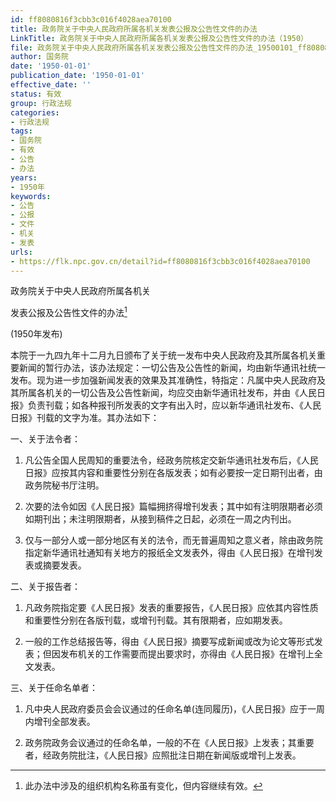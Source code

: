 ```yaml
---
id: ff8080816f3cbb3c016f4028aea70100
title: 政务院关于中央人民政府所属各机关发表公报及公告性文件的办法
LinkTitle: 政务院关于中央人民政府所属各机关发表公报及公告性文件的办法（1950）
file: 政务院关于中央人民政府所属各机关发表公报及公告性文件的办法_19500101_ff8080816f3cbb3c016f4028aea70100.docx
author: 国务院
date: '1950-01-01'
publication_date: '1950-01-01'
effective_date: ''
status: 有效
group: 行政法规
categories:
- 行政法规
tags:
- 国务院
- 有效
- 公告
- 办法
years:
- 1950年
keywords:
- 公告
- 公报
- 文件
- 机关
- 发表
urls:
- https://flk.npc.gov.cn/detail?id=ff8080816f3cbb3c016f4028aea70100
---
```


政务院关于中央人民政府所属各机关

发表公报及公告性文件的办法[^footnote-0]

(1950年发布)

本院于一九四九年十二月九日颁布了关于统一发布中央人民政府及其所属各机关重要新闻的暂行办法，该办法规定：一切公告及公告性的新闻，均由新华通讯社统一发布。现为进一步加强新闻发表的效果及其准确性，特指定：凡属中央人民政府及其所属各机关的一切公告及公告性新闻，均应交由新华通讯社发布，并由《人民日报》负责刊载；如各种报刊所发表的文字有出入时，应以新华通讯社发布、《人民日报》刊载的文字为准。其办法如下：

一、关于法令者：

1. 凡公告全国人民周知的重要法令，经政务院核定交新华通讯社发布后，《人民日报》应按其内容和重要性分别在各版发表；如有必要按一定日期刊出者，由政务院秘书厅注明。

2. 次要的法令如因《人民日报》篇幅拥挤得增刊发表；其中如有注明限期者必须如期刊出；未注明限期者，从接到稿件之日起，必须在一周之内刊出。

3. 仅与一部分人或一部分地区有关的法令，而无普遍周知之意义者，除由政务院指定新华通讯社通知有关地方的报纸全文发表外，得由《人民日报》在增刊发表或摘要发表。

二、关于报告者：

1. 凡政务院指定要《人民日报》发表的重要报告，《人民日报》应依其内容性质和重要性分别在各版刊载，或增刊刊载。其有限期者，应如期发表。

2. 一般的工作总结报告等，得由《人民日报》摘要写成新闻或改为论文等形式发表；但因发布机关的工作需要而提出要求时，亦得由《人民日报》在增刊上全文发表。

三、关于任命名单者：

1. 凡中央人民政府委员会会议通过的任命名单(连同履历)，《人民日报》应于一周内增刊全部发表。

2. 政务院政务会议通过的任命名单，一般的不在《人民日报》上发表；其重要者，经政务院批注，《人民日报》应照批注日期在新闻版或增刊上发表。

[^footnote-0]: 此办法中涉及的组织机构名称虽有变化，但内容继续有效。
